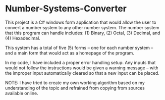 # Number-Systems-Converter
This project is a C# windows form application that would allow the user to convert a number system to any other number system. The number system that this program can handle includes: (1) Binary, (2) Octal, (3) Decimal, and (4) Hexadecimal.

This system has a total of five (5) forms – one for each number system – and a main form that would act as a homepage of the program.  

In my code, I have included a proper error handling setup. Any inputs that would not follow the instructions would be given a warning message – with the improper input automatically cleared so that a new input can be placed.

NOTE: I have tried to create my own working algorithm based on my understanding of the topic and refrained from copying from sources available online.
